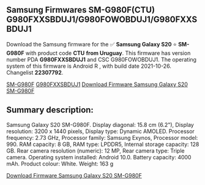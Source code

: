 <h2>Samsung Firmwares SM-G980F(CTU) G980FXXSBDUJ1/G980FOWOBDUJ1/G980FXXSBDUJ1</h2>
Download the Samsung firmware for the ✅ <strong>Samsung Galaxy S20 </strong> ⭐ <strong>SM-G980F</strong> with product code <strong>CTU</strong> <strong> from Uruguay</strong>. This firmware has version number PDA <strong>G980FXXSBDUJ1</strong> and CSC G980FOWOBDUJ1. The operating system of this firmware is Android R , with build date 2021-10-26. Changelist <strong>22307792</strong>.


[SM-G980F](https://samfirm.shop/samsung/model/SM-G980F)
[G980FXXSBDUJ1](https://samfirm.shop/samsung/pda/G980FXXSBDUJ1)
[Download Firmware Samsung Galaxy S20 SM-G980F](https://samfirm.shop/samsung/firmware/468196)
<h2>Summary description:</h2>
<p>Samsung Galaxy S20 SM-G980F. Display diagonal: 15.8 cm (6.2"), Display resolution: 3200 x 1440 pixels, Display type: Dynamic AMOLED. Processor frequency: 2.73 GHz, Processor family: Samsung Exynos, Processor model: 990. RAM capacity: 8 GB, RAM type: LPDDR5, Internal storage capacity: 128 GB. Rear camera resolution (numeric): 12 MP, Rear camera type: Triple camera. Operating system installed: Android 10.0. Battery capacity: 4000 mAh. Product colour: White. Weight: 163 g</p>


[Download Firmware Samsung Galaxy S20 SM-G980F](https://samfirm.shop/samsung/firmware/468196)
